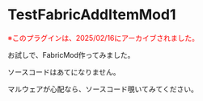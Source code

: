 <h1>TestFabricAddItemMod1</h1>
<p style="color: red;">※このプラグインは、2025/02/16にアーカイブされました。</p>
<p>お試しで、FabricMod作ってみました。</p>
<p>ソースコードはあてになりません。</p>
<p>マルウェアが心配なら、ソースコード覗いてみてください。</p>
